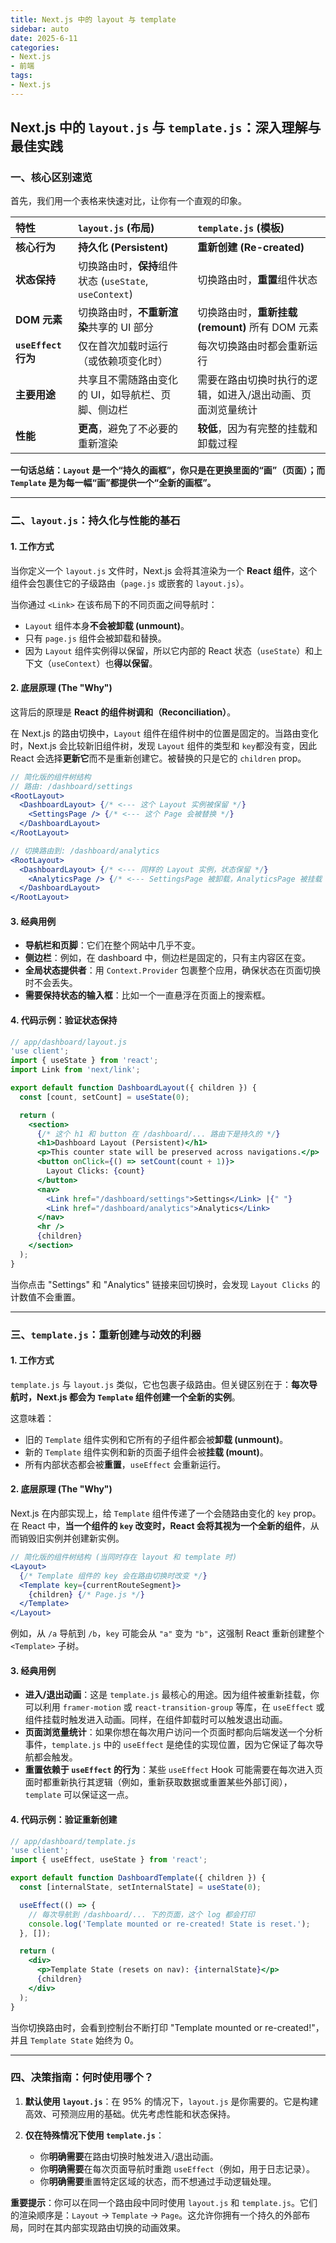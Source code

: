 ```yaml
---
title: Next.js 中的 layout 与 template
sidebar: auto
date: 2025-6-11
categories: 
- Next.js
- 前端
tags: 
- Next.js
---
```


## Next.js 中的 `layout.js` 与 `template.js`：深入理解与最佳实践


### 一、核心区别速览

首先，我们用一个表格来快速对比，让你有一个直观的印象。

| 特性 | `layout.js` (布局) | `template.js` (模板) |
| :--- | :--- | :--- |
| **核心行为** | **持久化 (Persistent)** | **重新创建 (Re-created)** |
| **状态保持** | 切换路由时，**保持**组件状态 (`useState`, `useContext`) | 切换路由时，**重置**组件状态 |
| **DOM 元素** | 切换路由时，**不重新渲染**共享的 UI 部分 | 切换路由时，**重新挂载 (remount)** 所有 DOM 元素 |
| **`useEffect` 行为**| 仅在首次加载时运行（或依赖项变化时） | 每次切换路由时都会重新运行 |
| **主要用途** | 共享且不需随路由变化的 UI，如导航栏、页脚、侧边栏 | 需要在路由切换时执行的逻辑，如进入/退出动画、页面浏览量统计 |
| **性能** | **更高**，避免了不必要的重新渲染 | **较低**，因为有完整的挂载和卸载过程 |

**一句话总结：`Layout` 是一个“持久的画框”，你只是在更换里面的“画”（页面）；而 `Template` 是为每一幅“画”都提供一个“全新的画框”。**

---

### 二、`layout.js`：持久化与性能的基石

#### 1. 工作方式

当你定义一个 `layout.js` 文件时，Next.js 会将其渲染为一个 **React 组件**，这个组件会包裹住它的子级路由（`page.js` 或嵌套的 `layout.js`）。

当你通过 `<Link>` 在该布局下的不同页面之间导航时：

*   `Layout` 组件本身**不会被卸载 (unmount)**。
*   只有 `page.js` 组件会被卸载和替换。
*   因为 `Layout` 组件实例得以保留，所以它内部的 React 状态（`useState`）和上下文（`useContext`）也**得以保留**。

#### 2. 底层原理 (The "Why")

这背后的原理是 **React 的组件树调和（Reconciliation）**。

在 Next.js 的路由切换中，`Layout` 组件在组件树中的位置是固定的。当路由变化时，Next.js 会比较新旧组件树，发现 `Layout` 组件的类型和 `key`都没有变，因此 React 会选择**更新它**而不是重新创建它。被替换的只是它的 `children` prop。

```jsx
// 简化版的组件树结构
// 路由: /dashboard/settings
<RootLayout>
  <DashboardLayout> {/* <--- 这个 Layout 实例被保留 */}
    <SettingsPage /> {/* <--- 这个 Page 会被替换 */}
  </DashboardLayout>
</RootLayout>

// 切换路由到: /dashboard/analytics
<RootLayout>
  <DashboardLayout> {/* <--- 同样的 Layout 实例，状态保留 */}
    <AnalyticsPage /> {/* <--- SettingsPage 被卸载，AnalyticsPage 被挂载 */}
  </DashboardLayout>
</RootLayout>
```

#### 3. 经典用例

*   **导航栏和页脚**：它们在整个网站中几乎不变。
*   **侧边栏**：例如，在 dashboard 中，侧边栏是固定的，只有主内容区在变。
*   **全局状态提供者**：用 `Context.Provider` 包裹整个应用，确保状态在页面切换时不会丢失。
*   **需要保持状态的输入框**：比如一个一直悬浮在页面上的搜索框。

#### 4. 代码示例：验证状态保持

```jsx
// app/dashboard/layout.js
'use client';
import { useState } from 'react';
import Link from 'next/link';

export default function DashboardLayout({ children }) {
  const [count, setCount] = useState(0);

  return (
    <section>
      {/* 这个 h1 和 button 在 /dashboard/... 路由下是持久的 */}
      <h1>Dashboard Layout (Persistent)</h1>
      <p>This counter state will be preserved across navigations.</p>
      <button onClick={() => setCount(count + 1)}>
        Layout Clicks: {count}
      </button>
      <nav>
        <Link href="/dashboard/settings">Settings</Link> |{" "}
        <Link href="/dashboard/analytics">Analytics</Link>
      </nav>
      <hr />
      {children}
    </section>
  );
}
```

当你点击 "Settings" 和 "Analytics" 链接来回切换时，会发现 `Layout Clicks` 的计数值不会重置。

---

### 三、`template.js`：重新创建与动效的利器

#### 1. 工作方式

`template.js` 与 `layout.js` 类似，它也包裹子级路由。但关键区别在于：**每次导航时，Next.js 都会为 `Template` 组件创建一个全新的实例**。

这意味着：

*   旧的 `Template` 组件实例和它所有的子组件都会被**卸载 (unmount)**。
*   新的 `Template` 组件实例和新的页面子组件会被**挂载 (mount)**。
*   所有内部状态都会被**重置**，`useEffect` 会重新运行。

#### 2. 底层原理 (The "Why")

Next.js 在内部实现上，给 `Template` 组件传递了一个会随路由变化的 `key` prop。在 React 中，**当一个组件的 `key` 改变时，React 会将其视为一个全新的组件**，从而销毁旧实例并创建新实例。

```jsx
// 简化版的组件树结构 (当同时存在 layout 和 template 时)
<Layout>
  {/* Template 组件的 key 会在路由切换时改变 */}
  <Template key={currentRouteSegment}>
    {children} {/* Page.js */}
  </Template>
</Layout>
```

例如，从 `/a` 导航到 `/b`，`key` 可能会从 `"a"` 变为 `"b"`，这强制 React 重新创建整个 `<Template>` 子树。

#### 3. 经典用例

*   **进入/退出动画**：这是 `template.js` 最核心的用途。因为组件被重新挂载，你可以利用 `framer-motion` 或 `react-transition-group` 等库，在 `useEffect` 或组件挂载时触发进入动画。同样，在组件卸载时可以触发退出动画。
*   **页面浏览量统计**：如果你想在每次用户访问一个页面时都向后端发送一个分析事件，`template.js` 中的 `useEffect` 是绝佳的实现位置，因为它保证了每次导航都会触发。
*   **重置依赖于 `useEffect` 的行为**：某些 `useEffect` Hook 可能需要在每次进入页面时都重新执行其逻辑（例如，重新获取数据或重置某些外部订阅），`template` 可以保证这一点。

#### 4. 代码示例：验证重新创建

```jsx
// app/dashboard/template.js
'use client';
import { useEffect, useState } from 'react';

export default function DashboardTemplate({ children }) {
  const [internalState, setInternalState] = useState(0);

  useEffect(() => {
    // 每次导航到 /dashboard/... 下的页面，这个 log 都会打印
    console.log('Template mounted or re-created! State is reset.');
  }, []);

  return (
    <div>
      <p>Template State (resets on nav): {internalState}</p>
      {children}
    </div>
  );
}
```

当你切换路由时，会看到控制台不断打印 "Template mounted or re-created!"，并且 `Template State` 始终为 0。

---

### 四、决策指南：何时使用哪个？

1.  **默认使用 `layout.js`**：在 95% 的情况下，`layout.js` 是你需要的。它是构建高效、可预测应用的基础。优先考虑性能和状态保持。

2.  **仅在特殊情况下使用 `template.js`**：
    *   你**明确需要**在路由切换时触发进入/退出动画。
    *   你**明确需要**在每次页面导航时重跑 `useEffect`（例如，用于日志记录）。
    *   你**明确需要**重置特定区域的状态，而不想通过手动逻辑处理。

**重要提示**：你可以在同一个路由段中同时使用 `layout.js` 和 `template.js`。它们的渲染顺序是：`Layout` -> `Template` -> `Page`。这允许你拥有一个持久的外部布局，同时在其内部实现路由切换的动画效果。
